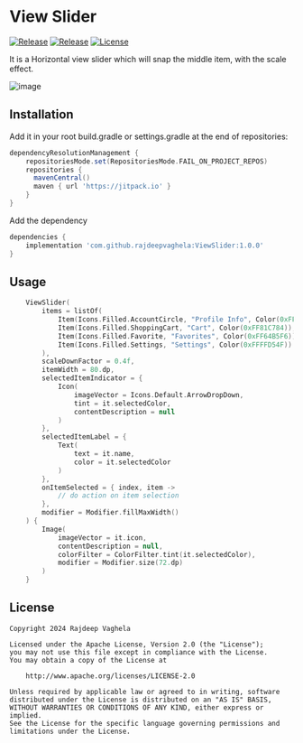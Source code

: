 # View Slider
[![Release](https://jitpack.io/v/com.github.rajdeepvaghela/ViewSlider.svg)](https://jitpack.io/#com.github.rajdeepvaghela/ViewSlider)
[![Release](https://img.shields.io/github/v/release/rajdeepvaghela/ViewSlider)](https://github.com/rajdeepvaghela/ViewSlider/releases)
[![License](https://img.shields.io/badge/License-Apache%202.0-blue.svg)](https://opensource.org/licenses/Apache-2.0)

It is a Horizontal view slider which will snap the middle item, with the scale effect.

![image](https://github.com/rajdeepvaghela/ViewSlider/assets/17750025/ff610205-d4f7-4edf-a39e-1a73f8526176)

## Installation
Add it in your root build.gradle or settings.gradle at the end of repositories:
```gradle
dependencyResolutionManagement {
    repositoriesMode.set(RepositoriesMode.FAIL_ON_PROJECT_REPOS)
    repositories {
      mavenCentral()
      maven { url 'https://jitpack.io' }
    }
}
```
Add the dependency
```gradle
dependencies {
    implementation 'com.github.rajdeepvaghela:ViewSlider:1.0.0'
}
```
## Usage
```kotlin
    ViewSlider(
        items = listOf(
            Item(Icons.Filled.AccountCircle, "Profile Info", Color(0xFFE57373)),
            Item(Icons.Filled.ShoppingCart, "Cart", Color(0xFF81C784)),
            Item(Icons.Filled.Favorite, "Favorites", Color(0xFF64B5F6)),
            Item(Icons.Filled.Settings, "Settings", Color(0xFFFFD54F))
        ),
        scaleDownFactor = 0.4f,
        itemWidth = 80.dp,
        selectedItemIndicator = {
            Icon(
                imageVector = Icons.Default.ArrowDropDown,
                tint = it.selectedColor,
                contentDescription = null
            )
        },
        selectedItemLabel = {
            Text(
                text = it.name,
                color = it.selectedColor
            )
        },
        onItemSelected = { index, item ->
            // do action on item selection
        },
        modifier = Modifier.fillMaxWidth()
    ) {
        Image(
            imageVector = it.icon,
            contentDescription = null,
            colorFilter = ColorFilter.tint(it.selectedColor),
            modifier = Modifier.size(72.dp)
        )
    }
```

## License
```
Copyright 2024 Rajdeep Vaghela

Licensed under the Apache License, Version 2.0 (the "License");
you may not use this file except in compliance with the License.
You may obtain a copy of the License at

    http://www.apache.org/licenses/LICENSE-2.0

Unless required by applicable law or agreed to in writing, software
distributed under the License is distributed on an "AS IS" BASIS,
WITHOUT WARRANTIES OR CONDITIONS OF ANY KIND, either express or implied.
See the License for the specific language governing permissions and
limitations under the License.
```
